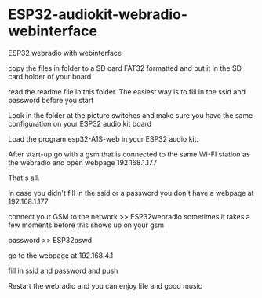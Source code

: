 # ESP32-audiokit-webradio-webinterface
ESP32 webradio with webinterface


copy the files in folder <SD card files> to a SD card FAT32 formatted and put it in the SD card holder of your board

read the readme file in this folder. The easiest way is to fill in the ssid and password before you start

Look in the folder <Pictures> at the picture switches and make sure you have the same configuration on your ESP32 audio kit board

Load the program esp32-A1S-web in your ESP32 audio kit.

After start-up go with a gsm that is connected to the same WI-FI station as the webradio and open webpage 192.168.1.177

That's all.


In case you didn't fill in the ssid or a password you don't have a webpage at 192.168.1.177

connect your GSM to the network >>  ESP32webradio   sometimes it takes a few moments before this shows up on your gsm

password >>  ESP32pswd

go to the webpage at 192.168.4.1

fill in ssid and password and push <bevestig>

Restart the webradio and you can enjoy life and good music


